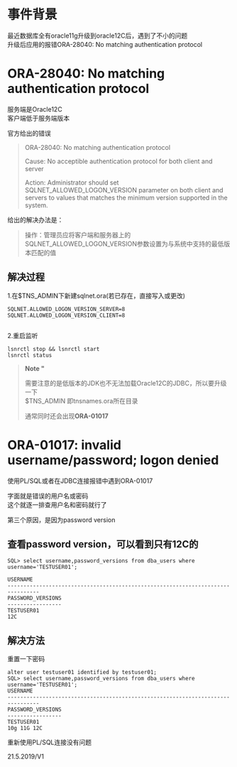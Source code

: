   # []()事件背景

 最近数据库全有oracle11g升级到oracle12C后，遇到了不小的问题  
 升级后应用的报错ORA-28040: No matching authentication protocol

 
# []()ORA-28040: No matching authentication protocol

 服务端是Oracle12C  
 客户端低于服务端版本

 官方给出的错误

 
> ORA-28040: No matching authentication protocol  
>   
>  Cause: No acceptible authentication protocol for both client and server  
>   
>  Action: Administrator should set SQLNET_ALLOWED_LOGON_VERSION parameter on both client and servers to values that matches the minimum version supported in the system.
> 
>  
 给出的解决办法是：

 
> 操作：管理员应将客户端和服务器上的SQLNET_ALLOWED_LOGON_VERSION参数设置为与系统中支持的最低版本匹配的值
> 
>  
 
## []()解决过程

 1.在$TNS_ADMIN下新建sqlnet.ora(若已存在，直接写入或更改)

 
```
SQLNET.ALLOWED_LOGON_VERSION_SERVER=8
SQLNET.ALLOWED_LOGON_VERSION_CLIENT=8


```
 2.重启监听

 
```
lsnrctl stop && lsnrctl start
lsnrctl status

```
 
> **Note "**  
>   
>  需要注意的是低版本的JDK也不无法加载Oracle12C的JDBC，所以要升级一下  
>  $TNS_ADMIN 即tnsnames.ora所在目录  
>   
>  通常同时还会出现**ORA-01017**
> 
>  
 
# []()ORA-01017: invalid username/password; logon denied

 使用PL/SQL或者在JDBC连接报错中遇到ORA-01017

 字面就是错误的用户名或密码  
 这个就逐一排查用户名和密码就行了

 第三个原因，是因为password version

 
## []()查看password version，可以看到只有12C的

 
```
SQL> select username,password_versions from dba_users where username='TESTUSER01';

USERNAME
--------------------------------------------------------------------------------
PASSWORD_VERSIONS
-----------------
TESTUSER01
12C

```
 
## []()解决方法

 重置一下密码

 
```
alter user testuser01 identified by testuser01;
SQL> select username,password_versions from dba_users where username='TESTUSER01';
USERNAME
--------------------------------------------------------------------------------
PASSWORD_VERSIONS
-----------------
TESTUSER01
10g 11G 12C

```
 重新使用PL/SQL连接没有问题

 21.5.2019/V1

   
  
